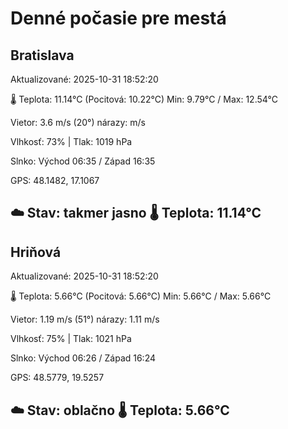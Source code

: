 ﻿# Denné počasie pre mestá

## Bratislava
Aktualizované: 2025-10-31 18:52:20

🌡️ Teplota: 11.14°C 
(Pocitová: 10.22°C)
Min: 9.79°C / Max: 12.54°C

Vietor: 3.6 m/s    (20°) 
nárazy:  m/s

Vlhkosť: 73% | Tlak: 1019 hPa

Slnko: Východ 06:35 / Západ 16:35

GPS: 48.1482, 17.1067

☁️ Stav: takmer jasno        🌡️ Teplota: 11.14°C
---

## Hriňová
Aktualizované: 2025-10-31 18:52:20

🌡️ Teplota: 5.66°C 
(Pocitová: 5.66°C)
Min: 5.66°C / Max: 5.66°C

Vietor: 1.19 m/s (51°)
nárazy: 1.11 m/s

Vlhkosť: 75% | Tlak: 1021 hPa

Slnko: Východ 06:26 / Západ 16:24

GPS: 48.5779, 19.5257

☁️ Stav: oblačno        🌡️ Teplota: 5.66°C
---
